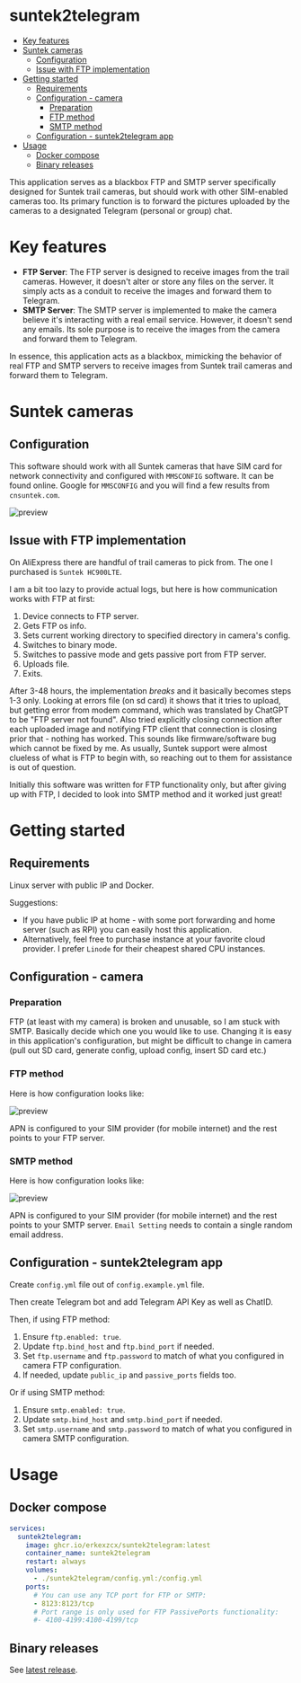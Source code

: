 # suntek2telegram

- [Key features](#key-features)
- [Suntek cameras](#suntek-cameras)
  * [Configuration](#configuration)
  * [Issue with FTP implementation](#issue-with-ftp-implementation)
- [Getting started](#getting-started)
  * [Requirements](#requirements)
  * [Configuration - camera](#configuration---camera)
    + [Preparation](#preparation)
    + [FTP method](#ftp-method)
    + [SMTP method](#smtp-method)
  * [Configuration - suntek2telegram app](#configuration---suntek2telegram-app)
- [Usage](#usage)
  * [Docker compose](#docker-compose)
  * [Binary releases](#binary-releases)

This application serves as a blackbox FTP and SMTP server specifically designed for Suntek trail cameras, but should work with other SIM-enabled cameras too. Its primary function is to forward the pictures uploaded by the cameras to a designated Telegram (personal or group) chat.

# Key features

* **FTP Server**: The FTP server is designed to receive images from the trail cameras. However, it doesn't alter or store any files on the server. It simply acts as a conduit to receive the images and forward them to Telegram.
* **SMTP Server**: The SMTP server is implemented to make the camera believe it's interacting with a real email service. However, it doesn't send any emails. Its sole purpose is to receive the images from the camera and forward them to Telegram.

In essence, this application acts as a blackbox, mimicking the behavior of real FTP and SMTP servers to receive images from Suntek trail cameras and forward them to Telegram.

# Suntek cameras

## Configuration

This software should work with all Suntek cameras that have SIM card for network connectivity and configured with `MMSCONFIG` software. It can be found online. Google for `MMSCONFIG` and you will find a few results from `cnsuntek.com`.

![preview](https://github.com/erkexzcx/suntek2telegram/blob/main/images/mmsconfig.png?raw=true)

## Issue with FTP implementation

On AliExpress there are handful of trail cameras to pick from. The one I purchased is `Suntek HC900LTE`.

I am a bit too lazy to provide actual logs, but here is how communication works with FTP at first:
1. Device connects to FTP server.
2. Gets FTP os info.
3. Sets current working directory to specified directory in camera's config.
4. Switches to binary mode.
5. Switches to passive mode and gets passive port from FTP server.
6. Uploads file.
7. Exits.

After 3-48 hours, the implementation _breaks_ and it basically becomes steps 1-3 only. Looking at errors file (on sd card) it shows that it tries to upload, but getting error from modem command, which was translated by ChatGPT to be "FTP server not found". Also tried explicitly closing connection after each uploaded image and notifying FTP client that connection is closing prior that - nothing has worked. This sounds like firmware/software bug which cannot be fixed by me. As usually, Suntek support were almost clueless of what is FTP to begin with, so reaching out to them for assistance is out of question.

Initially this software was written for FTP functionality only, but after giving up with FTP, I decided to look into SMTP method and it worked just great!

# Getting started

## Requirements

Linux server with public IP and Docker.

Suggestions:
* If you have public IP at home - with some port forwarding and home server (such as RPI) you can easily host this application.
* Alternatively, feel free to purchase instance at your favorite cloud provider. I prefer `Linode` for their cheapest shared CPU instances.

## Configuration - camera

### Preparation

FTP (at least with my camera) is broken and unusable, so I am stuck with SMTP. Basically decide which one you would like to use. Changing it is easy in this application's configuration, but might be difficult to change in camera (pull out SD card, generate config, upload config, insert SD card etc.)

### FTP method

Here is how configuration looks like:

![preview](https://github.com/erkexzcx/suntek2telegram/blob/main/images/mmsconfig_ftp.png?raw=true)

APN is configured to your SIM provider (for mobile internet) and the rest points to your FTP server.

### SMTP method

Here is how configuration looks like:

![preview](https://github.com/erkexzcx/suntek2telegram/blob/main/images/mmsconfig_smtp.png?raw=true)

APN is configured to your SIM provider (for mobile internet) and the rest points to your SMTP server. `Email Setting` needs to contain a single random email address.

## Configuration - suntek2telegram app

Create `config.yml` file out of `config.example.yml` file.

Then create Telegram bot and add Telegram API Key as well as ChatID.

Then, if using FTP method:
1. Ensure `ftp.enabled: true`.
2. Update `ftp.bind_host` and `ftp.bind_port` if needed.
3. Set `ftp.username` and `ftp.password` to match of what you configured in camera FTP configuration.
4. If needed, update `public_ip` and `passive_ports` fields too.

Or if using SMTP method:
1. Ensure `smtp.enabled: true`.
2. Update `smtp.bind_host` and `smtp.bind_port` if needed.
3. Set `smtp.username` and `smtp.password` to match of what you configured in camera SMTP configuration.

# Usage

## Docker compose

```yaml
services:
  suntek2telegram:
    image: ghcr.io/erkexzcx/suntek2telegram:latest
    container_name: suntek2telegram
    restart: always
    volumes:
      - ./suntek2telegram/config.yml:/config.yml
    ports:
      # You can use any TCP port for FTP or SMTP:
      - 8123:8123/tcp
      # Port range is only used for FTP PassivePorts functionality:
      #- 4100-4199:4100-4199/tcp
```

## Binary releases

See [latest release](https://github.com/erkexzcx/suntek2telegram/releases/latest).
